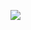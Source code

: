 <a href="https://www.bestpractices.dev/projects/8505"><img src="https://www.bestpractices.dev/projects/8505/badge"></a>

